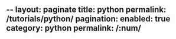 --
layout: paginate
title: python
permalink: /tutorials/python/
pagination: 
  enabled: true
  category: python
  permalink: /:num/
---
